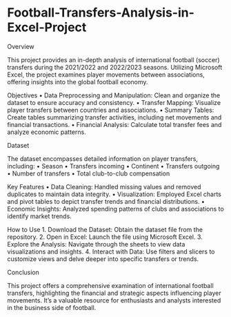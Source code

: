 # Football-Transfers-Analysis-in-Excel-Project

Overview

This project provides an in-depth analysis of international football (soccer) transfers during the 2021/2022 and 2022/2023 seasons. Utilizing Microsoft Excel, the project examines player movements between associations, offering insights into the global football economy.

Objectives
	•	Data Preprocessing and Manipulation: Clean and organize the dataset to ensure accuracy and consistency.
	•	Transfer Mapping: Visualize player transfers between countries and associations.
	•	Summary Tables: Create tables summarizing transfer activities, including net movements and financial transactions.
	•	Financial Analysis: Calculate total transfer fees and analyze economic patterns.

Dataset

The dataset encompasses detailed information on player transfers, including:
	•	Season
	•	Transfers incoming
	•	Continent
	•	Transfers outgoing
	•	Number of transfers
	•	Total club-to-club compensation

Key Features
	•	Data Cleaning: Handled missing values and removed duplicates to maintain data integrity.
	•	Visualization: Employed Excel charts and pivot tables to depict transfer trends and financial distributions.
	•	Economic Insights: Analyzed spending patterns of clubs and associations to identify market trends.

How to Use
	1.	Download the Dataset: Obtain the dataset file from the repository.
	2.	Open in Excel: Launch the file using Microsoft Excel.
	3.	Explore the Analysis: Navigate through the sheets to view data visualizations and insights.
	4.	Interact with Data: Use filters and slicers to customize views and delve deeper into specific transfers or trends.

Conclusion

This project offers a comprehensive examination of international football transfers, highlighting the financial and strategic aspects influencing player movements. It’s a valuable resource for enthusiasts and analysts interested in the business side of football.

